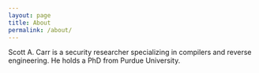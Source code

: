 ```yaml
---
layout: page
title: About
permalink: /about/
---
```


Scott A. Carr is a security researcher specializing in compilers and reverse engineering.  He holds a PhD from Purdue University.